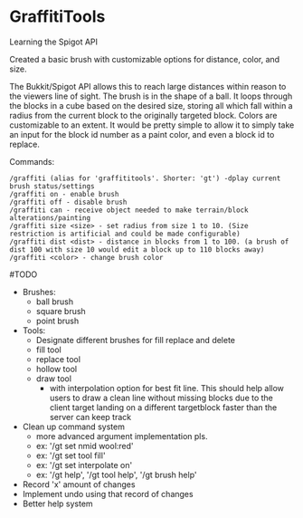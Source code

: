 # GraffitiTools
Learning the Spigot API

Created a basic brush with customizable options for distance, color, and size.

The Bukkit/Spigot API allows this to reach large distances within reason to the viewers line of sight. The brush is in the shape of a ball. It loops through the blocks in a cube based on the desired size, storing all which fall within a radius from the current block to the originally targeted block. Colors are customizable to an extent. It would be pretty simple to allow it to simply take an input for the block id number as a paint color, and even a block id to replace.

Commands:
```
/graffiti (alias for 'graffititools'. Shorter: 'gt') -dplay current brush status/settings
/graffiti on - enable brush
/graffiti off - disable brush
/graffiti can - receive object needed to make terrain/block alterations/painting
/graffiti size <size> - set radius from size 1 to 10. (Size restriction is artificial and could be made configurable)
/graffiti dist <dist> - distance in blocks from 1 to 100. (a brush of dist 100 with size 10 would edit a block up to 110 blocks away)
/graffiti <color> - change brush color
```
#TODO
- Brushes:
  - ball brush
  - square brush
  - point brush
- Tools:
  - Designate different brushes for fill replace and delete
  - fill tool
  - replace tool
  - hollow tool
  - draw tool
    - with interpolation option for best fit line. This should help allow users to draw a clean line without missing blocks due to the client target landing on a different targetblock faster than the server can keep track
- Clean up command system
  - more advanced argument implementation pls.
  - ex: '/gt set nmid wool:red'
  - ex: '/gt set tool fill'
  - ex: '/gt set interpolate on'
  - ex: '/gt help', '/gt tool help', '/gt brush help'
- Record 'x' amount of changes
- Implement undo using that record of changes
- Better help system
